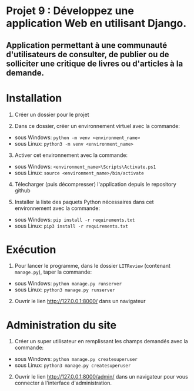 # Projet 9 : Développez une application Web en utilisant Django.
## Application permettant à une communauté d'utilisateurs de consulter, de publier ou de solliciter une critique de livres ou d'articles à la demande.


# Installation
1. Créer un dossier pour le projet

2. Dans ce dossier, créer un environnement virtuel avec la commande:
- sous Windows: `python -m venv <environment_name>`  
- sous Linux: `python3 -m venv <environment_name>`

3. Activer cet environnement avec la commande:
- sous Windows: `<environment_name>\Scripts\Activate.ps1`
- sous Linux: `source <environment_name>/bin/activate`

4. Télecharger (puis décompresser) l'application depuis le repository github

5. Installer la liste des paquets Python nécessaires dans cet environnement avec la commande:
- sous Windows: `pip install -r requirements.txt`
- sous Linux: `pip3 install -r requirements.txt`  


# Exécution
1. Pour lancer le programme, dans le dossier `LITReview` (contenant `manage.py`), taper la commande: 
- sous Windows: `python manage.py runserver`
- sous Linux: `python3 manage.py runserver`

2. Ouvrir le lien http://127.0.0.1:8000/ dans un navigateur

# Administration du site
1. Créer un super utilisateur en remplissant les champs demandés avec la commande:
- sous Windows: `python manage.py createsuperuser`
- sous Linux: `python3 manage.py createsuperuser`

2. Ouvrir le lien http://127.0.0.1:8000/admin/ dans un navigateur pour vous connecter à l'interface d'administration.

